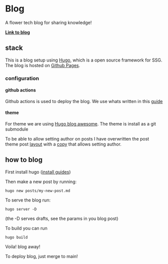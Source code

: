 # Blog

A flower tech blog for sharing knowledge!

**[Link to blog](https://krafthem.github.io/blog/)**

## stack

This is a blog setup using [Hugo](https://gohugo.io/), which is a open source framework for SSG. The blog is hosted on [Github Pages](https://pages.github.com/).

### configuration

#### github actions

Github actions is used to deploy the blog. We use whats written in this [guide](https://gohugo.io/hosting-and-deployment/hosting-on-github/)

#### theme

For theme we are using [Hugo blog awesome](https://themes.gohugo.io/themes/hugo-blog-awesome/). The theme is install as a git submodule

To be able to allow setting author on posts I have overwritten the post theme post [layout](https://github.com/hugo-sid/hugo-blog-awesome/blob/c4a6784e1784c160355cafbde149e41ab14f6b0b/layouts/_default/single.html) with a [copy](https://github.com/Krafthem/blog/blob/main/layouts/_default/single.html) that allows setting author.

## how to blog

First install hugo ([install guides](https://gohugo.io/installation/))

Then make a new post by running:

    hugo new posts/my-new-post.md

To serve the blog run:

    hugo server -D

(the -D serves drafts, see the params in you blog post)

To build you can run

    hugo build

Voila! blog away!

To deploy blog, just merge to main!
